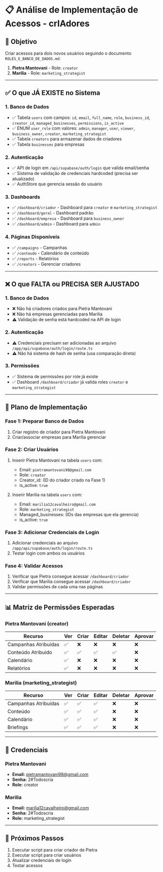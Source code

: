 # 📋 Análise de Implementação de Acessos - crIAdores

## 🎯 Objetivo
Criar acessos para dois novos usuários seguindo o documento `ROLES_E_BANCO_DE_DADOS.md`:
1. **Pietra Mantovani** - Role: `creator`
2. **Marilia** - Role: `marketing_strategist`

---

## ✅ O que JÁ EXISTE no Sistema

### 1. **Banco de Dados**
- ✅ Tabela `users` com campos: `id`, `email`, `full_name`, `role`, `business_id`, `creator_id`, `managed_businesses`, `permissions`, `is_active`
- ✅ ENUM `user_role` com valores: `admin`, `manager`, `user`, `viewer`, `business_owner`, `creator`, `marketing_strategist`
- ✅ Tabela `creators` para armazenar dados de criadores
- ✅ Tabela `businesses` para empresas

### 2. **Autenticação**
- ✅ API de login em `/api/supabase/auth/login` que valida email/senha
- ✅ Sistema de validação de credenciais hardcoded (precisa ser atualizado)
- ✅ AuthStore que gerencia sessão do usuário

### 3. **Dashboards**
- ✅ `/dashboard/criador` - Dashboard para `creator` e `marketing_strategist`
- ✅ `/dashboard/geral` - Dashboard padrão
- ✅ `/dashboard/empresa` - Dashboard para `business_owner`
- ✅ `/dashboard/admin` - Dashboard para `admin`

### 4. **Páginas Disponíveis**
- ✅ `/campaigns` - Campanhas
- ✅ `/conteudo` - Calendário de conteúdo
- ✅ `/reports` - Relatórios
- ✅ `/creators` - Gerenciar criadores

---

## ❌ O que FALTA ou PRECISA SER AJUSTADO

### 1. **Banco de Dados**
- ❌ Não há criadores criados para Pietra Mantovani
- ❌ Não há empresas gerenciadas para Marilia
- ⚠️ Validação de senha está hardcoded na API de login

### 2. **Autenticação**
- ⚠️ Credenciais precisam ser adicionadas ao arquivo `/app/api/supabase/auth/login/route.ts`
- ⚠️ Não há sistema de hash de senha (usa comparação direta)

### 3. **Permissões**
- ✅ Sistema de permissões por role já existe
- ✅ Dashboard `/dashboard/criador` já valida roles `creator` e `marketing_strategist`

---

## 🔧 Plano de Implementação

### **Fase 1: Preparar Banco de Dados**
1. Criar registro de criador para Pietra Mantovani
2. Criar/associar empresas para Marilia gerenciar

### **Fase 2: Criar Usuários**
1. Inserir Pietra Mantovani na tabela `users` com:
   - Email: `pietramantovani98@gmail.com`
   - Role: `creator`
   - Creator_id: (ID do criador criado na Fase 1)
   - is_active: `true`

2. Inserir Marilia na tabela `users` com:
   - Email: `marilia12cavalheiro@gmail.com`
   - Role: `marketing_strategist`
   - Managed_businesses: (IDs das empresas que ela gerencia)
   - is_active: `true`

### **Fase 3: Adicionar Credenciais de Login**
1. Adicionar credenciais ao arquivo `/app/api/supabase/auth/login/route.ts`
2. Testar login com ambos os usuários

### **Fase 4: Validar Acessos**
1. Verificar que Pietra consegue acessar `/dashboard/criador`
2. Verificar que Marilia consegue acessar `/dashboard/criador`
3. Validar permissões de cada uma nas páginas

---

## 📊 Matriz de Permissões Esperadas

### **Pietra Mantovani (creator)**
| Recurso | Ver | Criar | Editar | Deletar | Aprovar |
|---------|-----|-------|--------|---------|---------|
| Campanhas Atribuídas | ✅ | ❌ | ❌ | ❌ | ❌ |
| Conteúdo Atribuído | ✅ | ✅ | ✅ | ✅ | ❌ |
| Calendário | ✅ | ❌ | ❌ | ❌ | ❌ |
| Relatórios | ✅ | ❌ | ❌ | ❌ | ❌ |

### **Marilia (marketing_strategist)**
| Recurso | Ver | Criar | Editar | Deletar | Aprovar |
|---------|-----|-------|--------|---------|---------|
| Campanhas Atribuídas | ✅ | ✅ | ✅ | ❌ | ❌ |
| Conteúdo | ✅ | ✅ | ✅ | ❌ | ❌ |
| Calendário | ✅ | ✅ | ✅ | ❌ | ❌ |
| Briefings | ✅ | ✅ | ✅ | ❌ | ❌ |

---

## 🔐 Credenciais

### Pietra Mantovani
- **Email:** pietramantovani98@gmail.com
- **Senha:** 2#Todoscria
- **Role:** creator

### Marilia
- **Email:** marilia12cavalheiro@gmail.com
- **Senha:** 2#Todoscria
- **Role:** marketing_strategist

---

## 📝 Próximos Passos
1. Executar script para criar criador de Pietra
2. Executar script para criar usuários
3. Atualizar credenciais de login
4. Testar acessos

